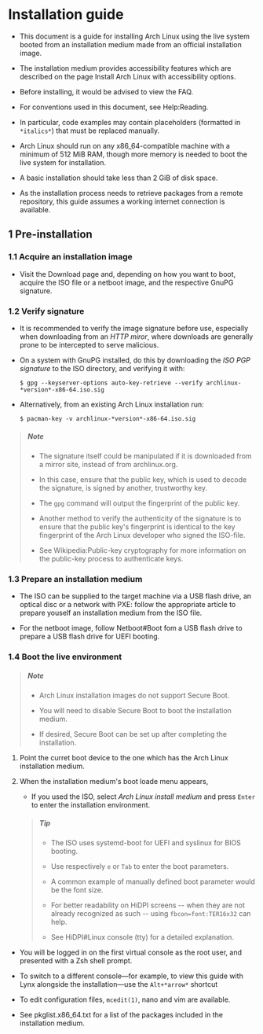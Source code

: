 # Installation guide

- This document is a guide for installing Arch Linux using the live system booted from an installation medium made from an official installation image.

- The installation medium provides accessibility features which are described on the page Install Arch Linux with accessibility options.

- Before installing, it would be advised to view the FAQ.

- For conventions used in this document, see Help:Reading.

- In particular, code examples may contain placeholders (formatted in `*italics*`) that must be replaced manually.

- Arch Linux should run on any x86_64-compatible machine with a minimum of 512 MiB RAM, though more memory is needed to boot the live system for installation.

- A basic installation should take less than 2 GiB of disk space.

- As the installation process needs to retrieve packages from a remote repository, this guide assumes a working internet connection is available.

## 1 Pre-installation

### 1.1 Acquire an installation image

- Visit the Download page and, depending on how you want to boot, acquire the ISO file or a netboot image, and the respective GnuPG signature.

### 1.2 Verify signature

- It is recommended to verify the image signature before use, especially when downloading from an *HTTP miror*, where downloads are generally prone to be intercepted to serve malicious.

- On a system with GnuPG installed, do this by downloading the *ISO PGP signature* to the ISO directory, and verifying it with:

	```shell
	$ gpg --keyserver-options auto-key-retrieve --verify archlinux-*version*-x86-64.iso.sig
	```

- Alternatively, from an existing Arch Linux installation run:

	```shell
	$ pacman-key -v archlinux-*version*-x86-64.iso.sig
	```

> ##### Note
>
> - The signature itself could be manipulated if it is downloaded from a mirror site, instead of from archlinux.org.
>
> - In this case, ensure that the public key, which is used to decode the signature, is signed by another, trustworthy key.
>
> - The `gpg` command will output the fingerprint of the public key.
>
> - Another method to verify the authenticity of the signature is to ensure that the public key's fingerprint is identical to the key fingerprint of the Arch Linux developer who signed the ISO-file.
>
> - See Wikipedia:Public-key cryptography for more information on the public-key process to authenticate keys.

### 1.3 Prepare an installation medium

- The ISO can be supplied to the target machine via a USB flash drive, an optical disc or a network with PXE: follow the appropriate article to prepare youself an installation medium from the ISO file.

- For the netboot image, follow Netboot#Boot fom a USB flash drive to prepare a USB flash drive for UEFI booting.

### 1.4 Boot the live environment

> ##### Note
>
> - Arch Linux installation images do not support Secure Boot.
>
> - You will need to disable Secure Boot to boot the installation medium.
>
> - If desired, Secure Boot can be set up after completing the installation.

1. Point the curret boot device to the one which has the Arch Linux installation medium.

2. When the installation medium's boot loade menu appears,

	- If you used the ISO, select *Arch Linux install medium* and press `Enter` to enter the installation environment.

	> ##### Tip
	>
	> - The ISO uses systemd-boot for UEFI and syslinux for BIOS booting.
	>
	> - Use respectively `e` or `Tab` to enter the boot parameters.
	>
	> - A common example of manually defined boot parameter would be the font size.
	>
	> - For better readability on HiDPI screens -- when they are not already recognized as such -- using `fbcon=font:TER16x32` can help.
	>
	> - See HiDPI#Linux console (tty) for a detailed explanation.

- You will be logged in on the first virtual console as the root user, and presented with a Zsh shell prompt.

- To switch to a different console—for example, to view this guide with Lynx alongside the installation—use the `Alt+*arrow*` shortcut

- To edit configuration files, `mcedit(1)`, nano and vim are available.

- See pkglist.x86_64.txt for a list of the packages included in the installation medium.
